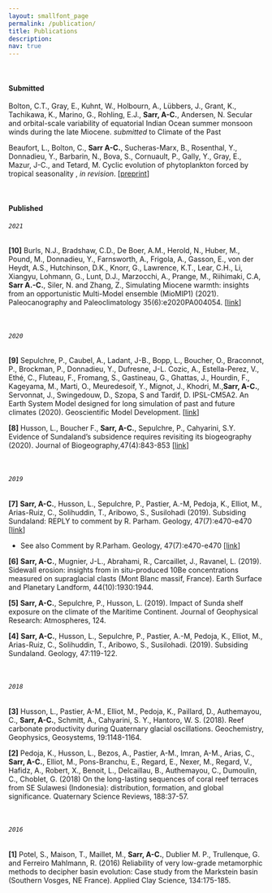 ```yaml
---
layout: smallfont_page
permalink: /publication/
title: Publications
description: 
nav: true
---
```

<p>&nbsp;</p>

#### Submitted
Bolton, C.T., Gray, E., Kuhnt, W.,  Holbourn, A., Lübbers, J., Grant, K., Tachikawa, K., Marino, G., Rohling, E.J., __Sarr, A-C.__, Andersen, N. Secular and orbital-scale variability of equatorial Indian Ocean summer monsoon winds during the late Miocene. _submitted_ to Climate of the Past

Beaufort, L., Bolton, C., __Sarr A-C.__, Sucheras-Marx, B., Rosenthal, Y., Donnadieu, Y., Barbarin, N., Bova, S., Cornuault, P., Gally, Y., Gray, E., Mazur, J-C., and Tetard, M. Cyclic evolution of phytoplankton forced by tropical seasonality , _in revision_. [[preprint](https://www.researchsquare.com/article/rs-100744/v1)]

<p>&nbsp;</p>

#### Published

###### `2021`

__[10]__ Burls, N.J., Bradshaw, C.D., De Boer, A.M., Herold, N., Huber, M., Pound, M., Donnadieu, Y., Farnsworth, A., Frigola, A., Gasson, E., von der Heydt, A.S., Hutchinson, D.K., Knorr, G., Lawrence, K.T., Lear, C.H., Li, Xiangyu, Lohmann, G., Lunt, D.J., Marzocchi, A., Prange, M., Riihimaki, C.A, __Sarr A.-C.__, Siler, N. and Zhang, Z., Simulating Miocene warmth: insights from an opportunistic Multi-Model ensemble (MioMIP1) (2021). Paleocanography and Paleoclimatology 35(6):e2020PA004054. [[link](https://agupubs.onlinelibrary.wiley.com/doi/full/10.1029/2020PA004054)]

<p>&nbsp;</p>

###### `2020`

__[9]__ Sepulchre, P., Caubel, A., Ladant, J-B., Bopp, L., Boucher, O., Braconnot, P., Brockman, P., Donnadieu, Y., Dufresne, J-L. Cozic, A., Estella-Perez, V., Ethé, C., Fluteau, F., Fromang, S., Gastineau, G., Ghattas, J., Hourdin, F., Kageyama, M., Marti, O., Meuredesoif, Y., Mignot, J., Khodri, M.,__Sarr, A-C.__, Servonnat, J., Swingedouw, D., Szopa, S and Tardif, D. IPSL-CM5A2. An Earth System Model designed for long simulation of past and future climates (2020). Geoscientific Model Development. [[link](https://gmd.copernicus.org/articles/13/3011/2020/)]

__[8]__ Husson, L., Boucher F., __Sarr, A-C.__, Sepulchre, P., Cahyarini, S.Y.  Evidence of Sundaland’s subsidence requires revisiting its biogeography (2020). Journal of Biogeography,47(4):843-853 [[link](https://onlinelibrary.wiley.com/doi/full/10.1111/jbi.13762)]

<p>&nbsp;</p>

###### `2019`

__[7]__ __Sarr, A-C.__, Husson, L., Sepulchre, P., Pastier, A.-M, Pedoja, K., Elliot, M., Arias-Ruiz, C., Solihuddin, T., Aribowo, S., Susilohadi (2019). Subsiding Sundaland: REPLY to comment by R. Parham. Geology, 47(7):e470-e470 [[link](https://pubs.geoscienceworld.org/gsa/geology/article/47/7/e470/571723/Subsiding-Sundaland-REPLY)]

- See also Comment by R.Parham. Geology, 47(7):e470-e470 [[link](https://pubs.geoscienceworld.org/gsa/geology/article/47/7/e469/571726/Subsiding-Sundaland-COMMENT)]

__[6]__ __Sarr, A-C.__, Mugnier, J-L., Abrahami, R., Carcaillet, J., Ravanel, L. (2019). Sidewall erosion: insights from in situ-produced 10Be concentrations measured on supraglacial clasts (Mont Blanc massif, France). Earth Surface and Planetary Landform, 44(10):1930:1944. 

__[5]__ __Sarr, A-C.__, Sepulchre, P., Husson, L. (2019). Impact of Sunda shelf exposure on the climate of the Maritime Continent. Journal of Geophysical Research: Atmospheres, 124. 

__[4]__ __Sarr, A-C.__, Husson, L., Sepulchre, P., Pastier, A.-M, Pedoja, K., Elliot, M., Arias-Ruiz, C., Solihuddin, T., Aribowo, S., Susilohadi. (2019). Subsiding Sundaland. Geology, 47:119-122. 

<p>&nbsp;</p>

###### `2018`

__[3]__ Husson, L., Pastier, A-M., Elliot, M., Pedoja, K., Paillard, D., Authemayou, C., __Sarr, A-C.__, Schmitt, A., Cahyarini, S. Y., Hantoro, W. S. (2018). Reef carbonate productivity during Quaternary glacial oscillations. Geochemistry, Geophysics, Geosystems, 19:1148-1164. 

__[2]__ Pedoja, K., Husson, L., Bezos, A., Pastier, A-M., Imran, A-M., Arias, C., __Sarr, A-C.__, Elliot, M., Pons-Branchu, E., Regard, E., Nexer, M., Regard, V., Hafidz, A., Robert, X., Benoit, L., Delcaillau, B., Authemayou, C., Dumoulin, C., Choblet, G. (2018) On the long-lasting sequences of coral reef terraces from SE Sulawesi (Indonesia): distribution, formation, and global significance. Quaternary Science Reviews, 188:37-57. 

<p>&nbsp;</p>

###### `2016`

__[1]__ Potel, S., Maison, T., Maillet, M., __Sarr, A-C.__, Dublier M. P., Trullenque, G. and Ferreiro Mahlmann, R. (2016) Reliability of very low-grade metamorphic methods to decipher basin evolution: Case study from the Markstein basin (Southern Vosges, NE France). Applied Clay Science, 134:175-185. 
